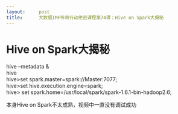 ```yaml
---
layout:     post
title:      大数据IMF传奇行动绝密课程第74课：Hive on Spark大揭秘
---
```

<div id="article_content" class="article_content clearfix csdn-tracking-statistics" data-pid="blog" data-mod="popu_307" data-dsm="post">
								            <div id="content_views" class="markdown_views prism-atom-one-dark">
							<!-- flowchart 箭头图标 勿删 -->
							<svg xmlns="http://www.w3.org/2000/svg" style="display: none;"><path stroke-linecap="round" d="M5,0 0,2.5 5,5z" id="raphael-marker-block" style="-webkit-tap-highlight-color: rgba(0, 0, 0, 0);"></path></svg>
							<h1 id="hive-on-spark大揭秘">Hive on Spark大揭秘</h1>

<p>hive –metadata &amp; <br>
hive <br>
hive&gt;set spark.master=spark://Master:7077; <br>
hive&gt;set hive.execution.engine=spark; <br>
hive&gt; set spark.home=/usr/local/spark/spark-1.6.1-bin-hadoop2.6;</p>

<p>本身Hive on Spark不太成熟，视频中一直没有调试成功</p>            </div>
						<link href="https://csdnimg.cn/release/phoenix/mdeditor/markdown_views-9e5741c4b9.css" rel="stylesheet">
                </div>